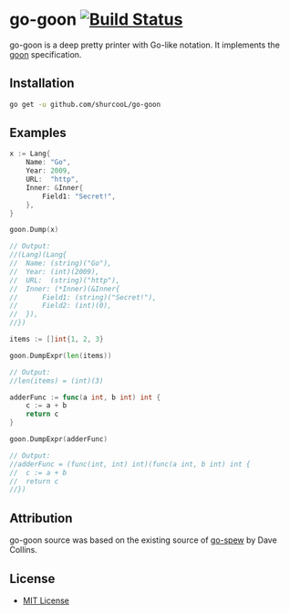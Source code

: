 go-goon [![Build Status](https://travis-ci.org/shurcooL/go-goon.svg?branch=master)](https://travis-ci.org/shurcooL/go-goon)
=======

go-goon is a deep pretty printer with Go-like notation. It implements the [goon](https://github.com/shurcooL/goon) specification.

Installation
------------

```bash
go get -u github.com/shurcooL/go-goon
```

Examples
--------

```Go
x := Lang{
	Name: "Go",
	Year: 2009,
	URL:  "http",
	Inner: &Inner{
		Field1: "Secret!",
	},
}

goon.Dump(x)

// Output:
//(Lang)(Lang{
//	Name: (string)("Go"),
//	Year: (int)(2009),
//	URL:  (string)("http"),
//	Inner: (*Inner)(&Inner{
//		Field1: (string)("Secret!"),
//		Field2: (int)(0),
//	}),
//})
```

```Go
items := []int{1, 2, 3}

goon.DumpExpr(len(items))

// Output:
//len(items) = (int)(3)
```

```Go
adderFunc := func(a int, b int) int {
	c := a + b
	return c
}

goon.DumpExpr(adderFunc)

// Output:
//adderFunc = (func(int, int) int)(func(a int, b int) int {
//	c := a + b
//	return c
//})
```

Attribution
-----------

go-goon source was based on the existing source of [go-spew](https://github.com/davecgh/go-spew) by Dave Collins.

License
-------

- [MIT License](http://opensource.org/licenses/mit-license.php)
